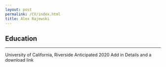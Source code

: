 ```yaml
---
layout: post
permalink: /CV/index.html
title: Alex Rajewski
---
```

Education
------
---
University of California, Riverside     Anticipated 2020
Add in Details and a download link



